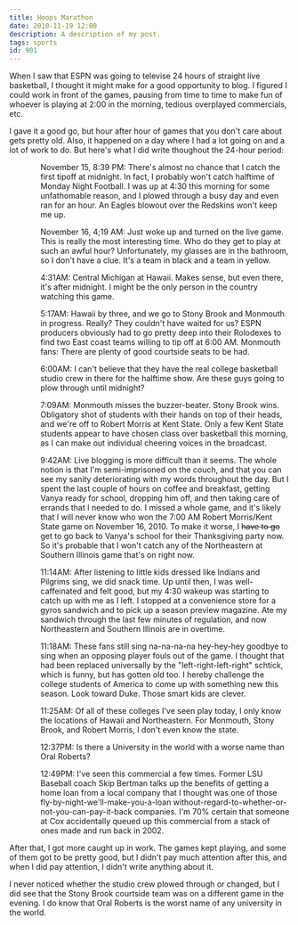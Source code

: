 ```yaml
---
title: Hoops Marathon
date: 2010-11-19 12:00
description: A description of my post.
tags: sports
id: 901
---
```

When I saw that ESPN was going to televise 24 hours of straight live basketball, I thought it might make for a good opportunity to blog.  I figured I could work in front of the games, pausing from time to time to make fun of whoever is playing at 2:00 in the morning, tedious overplayed commercials, etc.

I gave it a good go, but hour after hour of games that you don't care about gets pretty old.  Also, it happened on a day where I had a lot going on and a lot of work to do.  But here's what I did write thoughout the 24-hour period:
<span class="spanEndPreview">&nbsp;</span>
<div style="margin-left:4em">November 15, 8:39 PM:  There's almost no chance that I catch the first tipoff at midnight. In fact, I probably won't catch halftime of Monday Night Football. I was up at 4:30 this morning for some unfathomable reason, and I plowed through a busy day and even ran for an hour. An Eagles blowout over the Redskins won't keep me up. 

November 16, 4;19 AM:  Just woke up and turned on the live game. This is really the most interesting time. Who do they get to play at such an awful hour?  Unfortunately, my glasses are in the bathroom, so I don't have a clue. It's a team in black and a team in yellow.

4:31AM:  Central Michigan at Hawaii.  Makes sense, but even there, it's after midnight. I might be the only person in the country watching this game. 

5:17AM:  Hawaii by three, and we go to Stony Brook and Monmouth in progress. Really?  They couldn't have waited for us?  ESPN producers obviously had to go pretty deep into their Rolodexes to find two East coast teams willing to tip off at 6:00 AM. Monmouth fans:  There are plenty of good courtside seats to be had. 

6:00AM:  I can't believe that they have the real college basketball studio crew in there for the halftime show.  Are these guys going to plow through until midnight?

7:09AM:  Monmouth misses the buzzer-beater.  Stony Brook wins.  Obligatory shot of students with their hands on top of their heads, and we're off to Robert Morris at Kent State.  Only a few Kent State students appear to have chosen class over basketball this morning, as I can make out individual cheering voices in the broadcast.

9:42AM:  Live blogging is more difficult than it seems.  The whole notion is that I'm semi-imprisoned on the couch, and that you can see my sanity deteriorating with my words throughout the day.  But I spent the last couple of hours on coffee and breakfast, getting Vanya ready for school, dropping him off, and then taking care of errands that I needed to do.  I missed a whole game, and it's likely that I will never know who won the 7:00 AM Robert Morris/Kent State game on November 16, 2010.  To make it worse, I <del datetime="2010-11-16T13:11:18+00:00">have to go</del> get to go back to Vanya's school for their Thanksgiving party now.  So it's probable that I won't catch any of the Northeastern at Southern Illinois game that's on right now.

11:14AM:  After listening to little kids dressed like Indians and Pilgrims sing, we did snack time. Up until then, I was well-caffeinated and felt good, but my 4:30 wakeup was starting to catch up with me as I left. I stopped at a convenience store for a gyros sandwich and to pick up a season preview magazine. Ate my sandwich through the last few minutes of regulation, and now Northeastern and Southern Illinois are in overtime. 

11:18AM:  These fans still sing na-na-na-na hey-hey-hey goodbye to sing when an opposing player fouls out of the game.  I thought that had been replaced universally by the "left-right-left-right" schtick, which is funny, but has gotten old too.  I hereby challenge the college students of America to come up with something new this season.  Look toward Duke. Those smart kids are clever. 

11:25AM:  Of all of these colleges I've seen play today, I only know the locations of Hawaii and Northeastern.  For Monmouth, Stony Brook, and Robert Morris, I don't even know the state. 

12:37PM:  Is there a University in the world with a worse name than Oral Roberts?

12:49PM:  I've seen this commercial a few times.  Former LSU Baseball coach Skip Bertman talks up the benefits of getting a home loan from a local company that I thought was one of those fly-by-night-we'll-make-you-a-loan without-regard-to-whether-or-not-you-can-pay-it-back companies.  I'm 70% certain that someone at Cox accidentally queued up this commercial from a stack of ones made and run back in 2002.
</div>

After that, I got more caught up in work.  The games kept playing, and some of them got to be pretty good, but I didn't pay much attention after this, and when I did pay attention, I didn't write anything about it.

I never noticed whether the studio crew plowed through or changed, but I did see that the Stony Brook courtside team was on a different game in the evening.  I do know that Oral Roberts is the worst name of any university in the world.